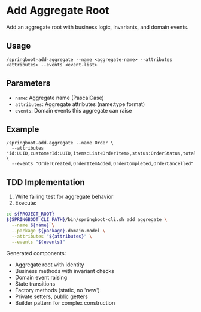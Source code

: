 # Add Aggregate Root

Add an aggregate root with business logic, invariants, and domain events.

## Usage
```
/springboot-add-aggregate --name <aggregate-name> --attributes <attributes> --events <event-list>
```

## Parameters
- `name`: Aggregate name (PascalCase)
- `attributes`: Aggregate attributes (name:type format)
- `events`: Domain events this aggregate can raise

## Example
```
/springboot-add-aggregate --name Order \
  --attributes "id:UUID,customerId:UUID,items:List<OrderItem>,status:OrderStatus,totalAmount:BigDecimal" \
  --events "OrderCreated,OrderItemAdded,OrderCompleted,OrderCancelled"
```

## TDD Implementation
1. Write failing test for aggregate behavior
2. Execute:

```bash
cd ${PROJECT_ROOT}
${SPRINGBOOT_CLI_PATH}/bin/springboot-cli.sh add aggregate \
  --name ${name} \
  --package ${package}.domain.model \
  --attributes "${attributes}" \
  --events "${events}"
```

Generated components:
- Aggregate root with identity
- Business methods with invariant checks
- Domain event raising
- State transitions
- Factory methods (static, no 'new')
- Private setters, public getters
- Builder pattern for complex construction